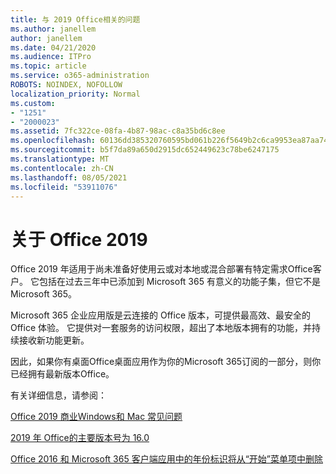 ```yaml
---
title: 与 2019 Office相关的问题
ms.author: janellem
author: janellem
ms.date: 04/21/2020
ms.audience: ITPro
ms.topic: article
ms.service: o365-administration
ROBOTS: NOINDEX, NOFOLLOW
localization_priority: Normal
ms.custom:
- "1251"
- "2000023"
ms.assetid: 7fc322ce-08fa-4b87-98ac-c8a35bd6c8ee
ms.openlocfilehash: 60136dd385320760595bd061b226f5649b2c6ca9953ea87aa743dcf4156759a5
ms.sourcegitcommit: b5f7da89a650d2915dc652449623c78be6247175
ms.translationtype: MT
ms.contentlocale: zh-CN
ms.lasthandoff: 08/05/2021
ms.locfileid: "53911076"
---
```

# <a name="about-office-2019"></a>关于 Office 2019

Office 2019 年适用于尚未准备好使用云或对本地或混合部署有特定需求Office客户。 它包括在过去三年中已添加到 Microsoft 365 有意义的功能子集，但它不是 Microsoft 365。
  
Microsoft 365 企业应用版是云连接的 Office 版本，可提供最高效、最安全的 Office 体验。 它提供对一套服务的访问权限，超出了本地版本拥有的功能，并持续接收新功能更新。
  
因此，如果你有桌面Office桌面应用作为你的Microsoft 365订阅的一部分，则你已经拥有最新版本Office。
  
有关详细信息，请参阅：
  
[Office 2019 商业Windows和 Mac 常见问题](https://support.microsoft.com/help/4133312)
  
[2019 年 Office的主要版本号为 16.0](https://docs.microsoft.com/deployoffice/office2019/overview)
  
[Office 2016 和 Microsoft 365 客户端应用中的年份标识将从“开始”菜单项中删除](https://support.office.com/article/8fe5e052-76d2-49de-af30-2e84ed3da907?wt.mc_id=Alchemy_ClientDIA)
  
